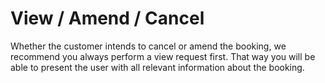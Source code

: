 # View / Amend / Cancel

Whether the customer intends to cancel or amend the booking, we recommend you always perform a view request first. That way you will be able to present the user with all relevant information about the booking.

